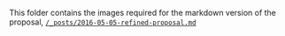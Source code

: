 This folder contains the images required for the markdown version of the proposal, [`/_posts/2016-05-05-refined-proposal.md`](/_posts/2016-05-05-refined-proposal.md)
